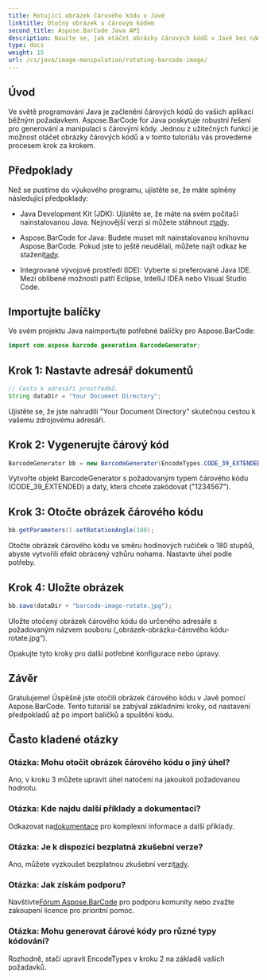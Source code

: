 ```yaml
---
title: Rotující obrázek čárového kódu v Javě
linktitle: Otočný obrázek s čárovým kódem
second_title: Aspose.BarCode Java API
description: Naučte se, jak otáčet obrázky čárových kódů v Javě bez námahy pomocí Aspose.BarCode. Komplexní průvodce krok za krokem pro vývojáře v jazyce Java.
type: docs
weight: 15
url: /cs/java/image-manipulation/rotating-barcode-image/
---
```


## Úvod

Ve světě programování Java je začlenění čárových kódů do vašich aplikací běžným požadavkem. Aspose.BarCode for Java poskytuje robustní řešení pro generování a manipulaci s čárovými kódy. Jednou z užitečných funkcí je možnost otáčet obrázky čárových kódů a v tomto tutoriálu vás provedeme procesem krok za krokem.

## Předpoklady

Než se pustíme do výukového programu, ujistěte se, že máte splněny následující předpoklady:

-  Java Development Kit (JDK): Ujistěte se, že máte na svém počítači nainstalovanou Java. Nejnovější verzi si můžete stáhnout z[tady](https://www.oracle.com/java/technologies/javase-downloads.html).

- Aspose.BarCode for Java: Budete muset mít nainstalovanou knihovnu Aspose.BarCode. Pokud jste to ještě neudělali, můžete najít odkaz ke stažení[tady](https://releases.aspose.com/barcode/java/).

- Integrované vývojové prostředí (IDE): Vyberte si preferované Java IDE. Mezi oblíbené možnosti patří Eclipse, IntelliJ IDEA nebo Visual Studio Code.

## Importujte balíčky

Ve svém projektu Java naimportujte potřebné balíčky pro Aspose.BarCode:

```java
import com.aspose.barcode.generation.BarcodeGenerator;
```

## Krok 1: Nastavte adresář dokumentů

```java
// Cesta k adresáři prostředků.
String dataDir = "Your Document Directory";
```

Ujistěte se, že jste nahradili "Your Document Directory" skutečnou cestou k vašemu zdrojovému adresáři.

## Krok 2: Vygenerujte čárový kód

```java
BarcodeGenerator bb = new BarcodeGenerator(EncodeTypes.CODE_39_EXTENDED, "1234567");
```

Vytvořte objekt BarcodeGenerator s požadovaným typem čárového kódu (CODE_39_EXTENDED) a daty, která chcete zakódovat ("1234567").

## Krok 3: Otočte obrázek čárového kódu

```java
bb.getParameters().setRotationAngle(180);
```

Otočte obrázek čárového kódu ve směru hodinových ručiček o 180 stupňů, abyste vytvořili efekt obrácený vzhůru nohama. Nastavte úhel podle potřeby.

## Krok 4: Uložte obrázek

```java
bb.save(dataDir + "barcode-image-rotate.jpg");
```

Uložte otočený obrázek čárového kódu do určeného adresáře s požadovaným názvem souboru („obrázek-obrázku-čárového kódu-rotate.jpg“).

Opakujte tyto kroky pro další potřebné konfigurace nebo úpravy.

## Závěr

Gratulujeme! Úspěšně jste otočili obrázek čárového kódu v Javě pomocí Aspose.BarCode. Tento tutoriál se zabýval základními kroky, od nastavení předpokladů až po import balíčků a spuštění kódu.

## Často kladené otázky

### Otázka: Mohu otočit obrázek čárového kódu o jiný úhel?
Ano, v kroku 3 můžete upravit úhel natočení na jakoukoli požadovanou hodnotu.

### Otázka: Kde najdu další příklady a dokumentaci?
 Odkazovat na[dokumentace](https://reference.aspose.com/barcode/java/) pro komplexní informace a další příklady.

### Otázka: Je k dispozici bezplatná zkušební verze?
 Ano, můžete vyzkoušet bezplatnou zkušební verzi[tady](https://releases.aspose.com/).

### Otázka: Jak získám podporu?
 Navštivte[Fórum Aspose.BarCode](https://forum.aspose.com/c/barcode/13) pro podporu komunity nebo zvažte zakoupení licence pro prioritní pomoc.

### Otázka: Mohu generovat čárové kódy pro různé typy kódování?
Rozhodně, stačí upravit EncodeTypes v kroku 2 na základě vašich požadavků.
